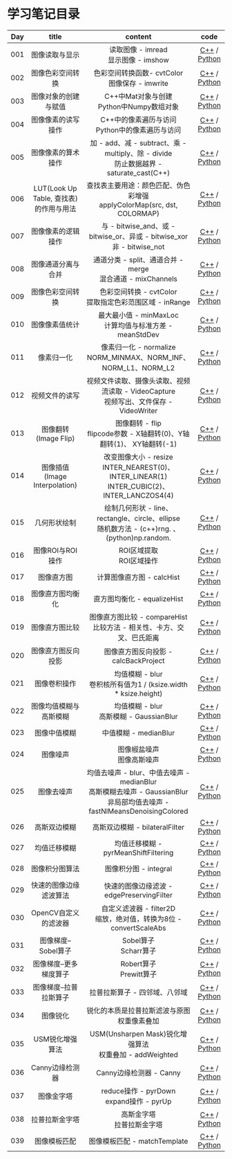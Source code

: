 <!--
 * @Author       : Bingqiang Zhou
 * @Date         : 2021-01-24 18:15:02
 * @LastEditors  : Bingqiang Zhou
 * @LastEditTime : 2021-02-16 00:00:33
 * @Description  : 
-->

# 学习笔记目录

| Day | title | content | code |
| :---: | :---: | :---: | :---: |
| 001 | 图像读取与显示 | 读取图像 - imread</br>显示图像 - imshow | [C++](../../CPP/codes/day001.cpp) / [Python](../../Python/day001.py)
| 002 | 图像色彩空间转换 | 色彩空间转换函数- cvtColor</br>图像保存 - imwrite | [C++](../../CPP/codes/day002.cpp) / [Python](../../Python/day002.py)|
| 003 | 图像对象的创建与赋值 | C++中Mat对象与创建</br>Python中Numpy数组对象 | [C++](../../CPP/codes/day003.cpp) / [Python](../../Python/day003.py)|
| 004 | 图像像素的读写操作 | C++中的像素遍历与访问</br>Python中的像素遍历与访问 | [C++](../../CPP/codes/day004.cpp) / [Python](../../Python/day004.py)|
| 005 | 图像像素的算术操作 | 加 - add、减 - subtract、乘 - multiply、除 - divide</br>防止数据越界 - saturate_cast(C++) | [C++](../../CPP/codes/day005.cpp) / [Python](../../Python/day005.py)
| 006 | LUT(Look Up Table, 查找表)的作用与用法 | 查找表主要用途：颜色匹配、伪色彩增强</br>applyColorMap(src, dst, COLORMAP) | [C++](../../CPP/codes/day006.cpp) / [Python](../../Python/day006.py)|
| 007 | 图像像素的逻辑操作 | 与 - bitwise_and、或 - bitwise_or、异或 - bitwise_xor</br>非 - bitwise_not | [C++](../../CPP/codes/day007.cpp) / [Python](../../Python/day007.py)|
| 008 | 图像通道分离与合并 |  通道分类 - split、通道合并 - merge</br>混合通道 - mixChannels | [C++](../../CPP/codes/day008.cpp) / [Python](../../Python/day008.py) |
| 009 | 图像色彩空间转换 |  色彩空间转换 - cvtColor</br>提取指定色彩范围区域 - inRange | [C++](../../CPP/codes/day009.cpp) / [Python](../../Python/day009.py) |
| 010 | 图像像素值统计 |  最大最小值 - minMaxLoc</br>计算均值与标准方差 - meanStdDev | [C++](../../CPP/codes/day010.cpp) / [Python](../../Python/day010.py) |
| 011 | 像素归一化 |  像素归一化 - normalize</br>NORM_MINMAX、NORM_INF、NORM_L1、NORM_L2 | [C++](../../CPP/codes/day011.cpp) / [Python](../../Python/day011.py) |
| 012 | 视频文件的读写 |  视频文件读取、摄像头读取、视频流读取 - VideoCapture</br>视频写出、文件保存 - VideoWriter | [C++](../../CPP/codes/day012.cpp) / [Python](../../Python/day012.py) |
| 013 | 图像翻转(Image Flip) |  图像翻转 - flip</br>flipcode参数 - X轴翻转(0)、Y轴翻转(1)、 XY轴翻转(-1) | [C++](../../CPP/codes/day013.cpp) / [Python](../../Python/day013.py) |
| 014 | 图像插值(Image Interpolation) | 改变图像大小 - resize</br>INTER_NEAREST(0)、INTER_LINEAR(1) </br>  INTER_CUBIC(2)、INTER_LANCZOS4(4) | [C++](../../CPP/codes/day014.cpp) / [Python](../../Python/day014.py) |
| 015 | 几何形状绘制 | 绘制几何形状 - line、rectangle、circle、ellipse</br>随机数方法 - (c++)rng. 、(python)np.random. | [C++](../../CPP/codes/day015.cpp) / [Python](../../Python/day015.py) |
| 016 | 图像ROI与ROI操作 | ROI区域提取</br>ROI区域操作 | [C++](../../CPP/codes/day016.cpp) / [Python](../../Python/day016.py) |
| 017 | 图像直方图 | 计算图像直方图 - calcHist | [C++](../../CPP/codes/day017.cpp) / [Python](../../Python/day017.py) |
| 018 | 图像直方图均衡化 | 直方图均衡化 - equalizeHist | [C++](../../CPP/codes/day018.cpp) / [Python](../../Python/day018.py) |
| 019 | 图像直方图比较 | 图像直方图比较 - compareHist</br>比较方法 - 相关性、卡方、交叉、巴氏距离 | [C++](../../CPP/codes/day019.cpp) / [Python](../../Python/day019.py) |
| 020 | 图像直方图反向投影 | 图像直方图反向投影 - calcBackProject | [C++](../../CPP/codes/day020.cpp) / [Python](../../Python/day020.py) |
| 021 | 图像卷积操作 | 均值模糊 - blur</br>卷积核所有值为1 / (ksize.width * ksize.height) | [C++](../../CPP/codes/day021.cpp) / [Python](../../Python/day021.py) |
| 022 | 图像均值模糊与高斯模糊 | 均值模糊 - blur</br>高斯模糊 - GaussianBlur | [C++](../../CPP/codes/day022.cpp) / [Python](../../Python/day022.py) |
| 023 | 图像中值模糊 | 中值模糊 - medianBlur | [C++](../../CPP/codes/day023.cpp) / [Python](../../Python/day023.py) |
| 024 | 图像噪声 | 图像椒盐噪声</br>图像高斯噪声 | [C++](../../CPP/codes/day024.cpp) / [Python](../../Python/day024.py) |
| 025 | 图像去噪声 | 均值去噪声 - blur、中值去噪声 - medianBlur</br>高斯模糊去噪声 - GaussianBlur</br>非局部均值去噪声 - fastNlMeansDenoisingColored | [C++](../../CPP/codes/day025.cpp) / [Python](../../Python/day025.py) |
| 026 | 高斯双边模糊 | 高斯双边模糊 - bilateralFilter | [C++](../../CPP/codes/day026.cpp) / [Python](../../Python/day026.py) |
| 027 | 均值迁移模糊 | 均值迁移模糊 - pyrMeanShiftFiltering | [C++](../../CPP/codes/day027.cpp) / [Python](../../Python/day027.py) |
| 028 | 图像积分图算法 | 图像积分图 - integral | [C++](../../CPP/codes/day028.cpp) / [Python](../../Python/day028.py) |
| 029 | 快速的图像边缘滤波算法 | 快速的图像边缘滤波 - edgePreservingFilter | [C++](../../CPP/codes/day029.cpp) / [Python](../../Python/day029.py) |
| 030 | OpenCV自定义的滤波器 | 自定义滤波器 - filter2D</br>缩放，绝对值，转换为8位 - convertScaleAbs | [C++](../../CPP/codes/day030.cpp) / [Python](../../Python/day030.py) |
| 031 | 图像梯度–Sobel算子 | Sobel算子</br>Scharr算子 | [C++](../../CPP/codes/day031.cpp) / [Python](../../Python/day031.py) |
| 032 | 图像梯度–更多梯度算子 | Robert算子</br>Prewitt算子 | [C++](../../CPP/codes/day032.cpp) / [Python](../../Python/day032.py) |
| 033 | 图像梯度–拉普拉斯算子 | 拉普拉斯算子 - 四邻域、八邻域 | [C++](../../CPP/codes/day033.cpp) / [Python](../../Python/day033.py) |
| 034 | 图像锐化 | 锐化的本质是拉普拉斯滤波与原图权重像素叠加 | [C++](../../CPP/codes/day034.cpp) / [Python](../../Python/day034.py) |
| 035 | USM锐化增强算法 | USM(Unsharpen Mask)锐化增强算法</br>权重叠加 - addWeighted | [C++](../../CPP/codes/day035.cpp) / [Python](../../Python/day035.py) |
| 036 | Canny边缘检测器 | Canny边缘检测器 - Canny | [C++](../../CPP/codes/day036.cpp) / [Python](../../Python/day036.py) |
| 037 | 图像金字塔 | reduce操作 - pyrDown</br>expand操作 - pyrUp | [C++](../../CPP/codes/day037.cpp) / [Python](../../Python/day037.py) |
| 038 | 拉普拉斯金字塔 | 高斯金字塔</br>拉普拉斯金字塔 | [C++](../../CPP/codes/day038.cpp) / [Python](../../Python/day038.py) |
| 039 | 图像模板匹配 | 图像模板匹配 - matchTemplate | [C++](../../CPP/codes/day039.cpp) / [Python](../../Python/day039.py) |
